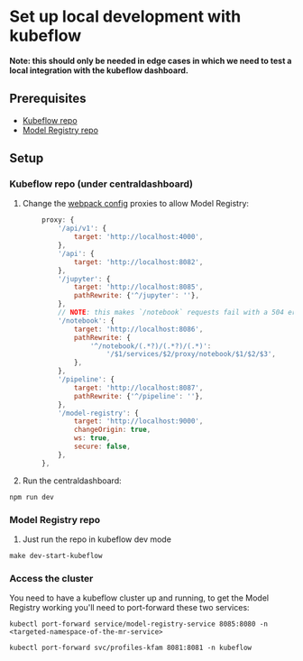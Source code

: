 # Set up local development with kubeflow

**Note: this should only be needed in edge cases in which we need to test a local integration with the kubeflow dashboard.**

## Prerequisites

- [Kubeflow repo](https://github.com/kubeflow/kubeflow/tree/master/components/centraldashboard#development)
- [Model Registry repo](../README.md)

## Setup

### Kubeflow repo (under centraldashboard)

1. Change the [webpack config](https://github.com/kubeflow/kubeflow/blob/master/components/centraldashboard/webpack.config.js#L186) proxies to allow Model Registry:

```javascript
        proxy: {
            '/api/v1': {
                target: 'http://localhost:4000',
            },
            '/api': {
                target: 'http://localhost:8082',
            },
            '/jupyter': {
                target: 'http://localhost:8085',
                pathRewrite: {'^/jupyter': ''},
            },
            // NOTE: this makes `/notebook` requests fail with a 504 error
            '/notebook': {
                target: 'http://localhost:8086',
                pathRewrite: {
                    '^/notebook/(.*?)/(.*?)/(.*)':
                        '/$1/services/$2/proxy/notebook/$1/$2/$3',
                },
            },
            '/pipeline': {
                target: 'http://localhost:8087',
                pathRewrite: {'^/pipeline': ''},
            },
            '/model-registry': {
                target: 'http://localhost:9000',
                changeOrigin: true,
                ws: true,
                secure: false,
            },
        },
```

2. Run the centraldashboard:

```shell
npm run dev
```

### Model Registry repo

1. Just run the repo in kubeflow dev mode

```shell
make dev-start-kubeflow
```

### Access the cluster

You need to have a kubeflow cluster up and running, to get the Model Registry working you'll need to port-forward these two services:

```shell
kubectl port-forward service/model-registry-service 8085:8080 -n <targeted-namespace-of-the-mr-service>
```

```shell
kubectl port-forward svc/profiles-kfam 8081:8081 -n kubeflow
```

